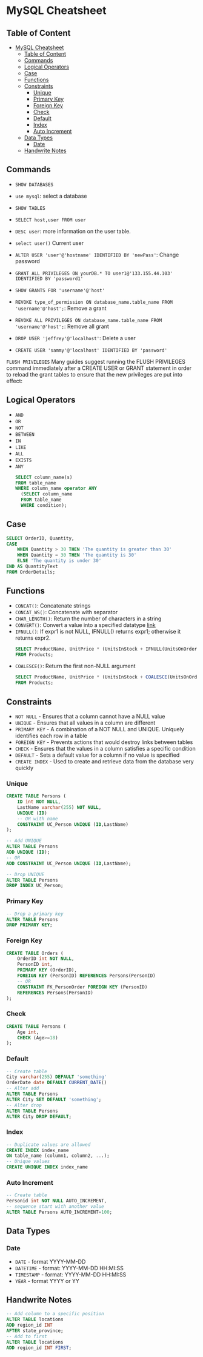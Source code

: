 # MySQL Cheatsheet

## Table of Content
- [MySQL Cheatsheet](#mysql-cheatsheet)
  - [Table of Content](#table-of-content)
  - [Commands](#commands)
  - [Logical Operators](#logical-operators)
  - [Case](#case)
  - [Functions](#functions)
  - [Constraints](#constraints)
    - [Unique](#unique)
    - [Primary Key](#primary-key)
    - [Foreign Key](#foreign-key)
    - [Check](#check)
    - [Default](#default)
    - [Index](#index)
    - [Auto Increment](#auto-increment)
  - [Data Types](#data-types)
    - [Date](#date)
  - [Handwrite Notes](#handwrite-notes)

## Commands

- `SHOW DATABASES`
- `use mysql`: select a database
- `SHOW TABLES`

- `SELECT host,user FROM user`
- `DESC user`: more information on the user table.
- `select user()` Current user

- `ALTER USER 'user'@'hostname' IDENTIFIED BY 'newPass'`: Change password
- `GRANT ALL PRIVILEGES ON yourDB.* TO user1@'133.155.44.103' IDENTIFIED BY 'password1'`
- `SHOW GRANTS FOR 'username'@'host'`
- `REVOKE type_of_permission ON database_name.table_name FROM 'username'@'host';`: Remove a grant
- `REVOKE ALL PRIVILEGES ON database_name.table_name FROM 'username'@'host';`: Remove all grant

- `DROP USER 'jeffrey'@'localhost'`: Delete a user
- `CREATE USER 'sammy'@'localhost' IDENTIFIED BY 'password'`

`FLUSH PRIVILEGES` Many guides suggest running the FLUSH PRIVILEGES command immediately after a CREATE USER or GRANT statement in order to reload the grant tables to ensure that the new privileges are put into effect:

## Logical Operators

- `AND`
- `OR`
- `NOT`
- `BETWEEN`
- `IN`
- `LIKE`
- `ALL`
- `EXISTS`
- `ANY`
    ```sql
    SELECT column_name(s)
    FROM table_name
    WHERE column_name operator ANY
      (SELECT column_name
      FROM table_name
      WHERE condition);
    ```

## Case

```sql
SELECT OrderID, Quantity,
CASE
    WHEN Quantity > 30 THEN 'The quantity is greater than 30'
    WHEN Quantity = 30 THEN 'The quantity is 30'
    ELSE 'The quantity is under 30'
END AS QuantityText
FROM OrderDetails;
```

## Functions

- `CONCAT()`: Concatenate strings
- `CONCAT_WS()`: Concatenate with separator
- `CHAR_LENGTH()`: Return the number of characters in a string
- `CONVERT()`: Convert a value into a specified datatype [link](https://www.w3schools.com/sql/func_mysql_convert.asp)
- `IFNULL()`: If expr1 is not NULL, IFNULL() returns expr1; otherwise it returns expr2.
    ```sql
    SELECT ProductName, UnitPrice * (UnitsInStock + IFNULL(UnitsOnOrder, 0))
    FROM Products;
    ```
- `COALESCE()`: Return the first non-NULL argument
    ```sql
    SELECT ProductName, UnitPrice * (UnitsInStock + COALESCE(UnitsOnOrder, 0))
    FROM Products;
    ```

## Constraints

- `NOT NULL` - Ensures that a column cannot have a NULL value
- `UNIQUE` - Ensures that all values in a column are different
- `PRIMARY KEY` - A combination of a NOT NULL and UNIQUE. Uniquely identifies each row in a table
- `FOREIGN KEY` - Prevents actions that would destroy links between tables
- `CHECK` - Ensures that the values in a column satisfies a specific condition
- `DEFAULT` - Sets a default value for a column if no value is specified
- `CREATE INDEX` - Used to create and retrieve data from the database very quickly

### Unique

```sql
CREATE TABLE Persons (
    ID int NOT NULL,
    LastName varchar(255) NOT NULL,
    UNIQUE (ID)
    -- OR with name
    CONSTRAINT UC_Person UNIQUE (ID,LastName)
);
```

```sql
-- Add UNIQUE
ALTER TABLE Persons
ADD UNIQUE (ID);
-- OR
ADD CONSTRAINT UC_Person UNIQUE (ID,LastName);

-- Drop UNIQUE
ALTER TABLE Persons
DROP INDEX UC_Person;
```

### Primary Key

```sql
-- Drop a primary key
ALTER TABLE Persons
DROP PRIMARY KEY;
```

### Foreign Key

```sql
CREATE TABLE Orders (
    OrderID int NOT NULL,
    PersonID int,
    PRIMARY KEY (OrderID),
    FOREIGN KEY (PersonID) REFERENCES Persons(PersonID)
    -- OR
    CONSTRAINT FK_PersonOrder FOREIGN KEY (PersonID)
    REFERENCES Persons(PersonID)
);
```

### Check

```sql
CREATE TABLE Persons (
    Age int,
    CHECK (Age>=18)
);
```

### Default

```sql
-- Create table
City varchar(255) DEFAULT 'something'
OrderDate date DEFAULT CURRENT_DATE()
-- Alter add
ALTER TABLE Persons
ALTER City SET DEFAULT 'something';
-- Alter drop
ALTER TABLE Persons
ALTER City DROP DEFAULT;
```

### Index

```sql
-- Duplicate values are allowed
CREATE INDEX index_name
ON table_name (column1, column2, ...);
-- Unique values
CREATE UNIQUE INDEX index_name
```

### Auto Increment

```sql
-- Create table
Personid int NOT NULL AUTO_INCREMENT,
-- sequence start with another value
ALTER TABLE Persons AUTO_INCREMENT=100;
```

## Data Types

### Date

- `DATE` - format YYYY-MM-DD
- `DATETIME` - format: YYYY-MM-DD HH:MI:SS
- `TIMESTAMP` - format: YYYY-MM-DD HH:MI:SS
- `YEAR` - format YYYY or YY

## Handwrite Notes

```sql
-- Add column to a specific position
ALTER TABLE locations
ADD region_id INT 
AFTER state_province;
-- Add to first
ALTER TABLE locations
ADD region_id INT FIRST;
```